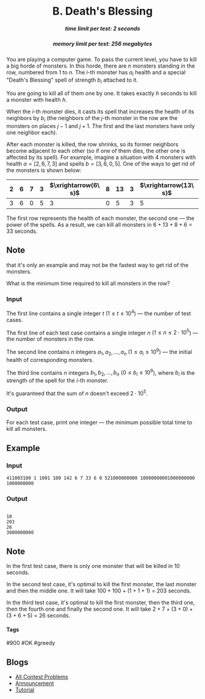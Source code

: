 <h1 style='text-align: center;'> B. Death's Blessing</h1>

<h5 style='text-align: center;'>time limit per test: 2 seconds</h5>
<h5 style='text-align: center;'>memory limit per test: 256 megabytes</h5>

You are playing a computer game. To pass the current level, you have to kill a big horde of monsters. In this horde, there are $n$ monsters standing in the row, numbered from $1$ to $n$. The $i$-th monster has $a_i$ health and a special "Death's Blessing" spell of strength $b_i$ attached to it.

You are going to kill all of them one by one. It takes exactly $h$ seconds to kill a monster with health $h$.

When the $i$-th monster dies, it casts its spell that increases the health of its neighbors by $b_i$ (the neighbors of the $j$-th monster in the row are the monsters on places $j - 1$ and $j + 1$. The first and the last monsters have only one neighbor each).

After each monster is killed, the row shrinks, so its former neighbors become adjacent to each other (so if one of them dies, the other one is affected by its spell). For example, imagine a situation with $4$ monsters with health $a = [2, 6, 7, 3]$ and spells $b = [3, 6, 0, 5]$. One of the ways to get rid of the monsters is shown below: 

 

| $2$ | $6$ | $7$ | $3$ | $\xrightarrow{6\ s}$ | $8$ | $13$ | $3$ | $\xrightarrow{13\ s}$ | $8$ | $3$ | $\xrightarrow{8\ s}$ | $6$ | $\xrightarrow{6\ s}$ | $\{\}$ |
| --- | --- | --- | --- | --- | --- | --- | --- | --- | --- | --- | --- | --- | --- | --- |
| $3$ | $6$ | $0$ | $5$ | $3$ | $0$ | $5$ | $3$ | $5$ | $5$ |  |

 The first row represents the health of each monster, the second one — the power of the spells. As a result, we can kill all monsters in $6 + 13 + 8 + 6$ $=$ $33$ seconds. 
## Note

 that it's only an example and may not be the fastest way to get rid of the monsters.

What is the minimum time required to kill all monsters in the row?

### Input

The first line contains a single integer $t$ ($1 \le t \le 10^4$) — the number of test cases.

The first line of each test case contains a single integer $n$ ($1 \le n \le 2 \cdot 10^5$) — the number of monsters in the row.

The second line contains $n$ integers $a_1, a_2, \dots, a_n$ ($1 \le a_i \le 10^9$) — the initial health of corresponding monsters.

The third line contains $n$ integers $b_1, b_2, \dots, b_n$ ($0 \le b_i \le 10^9$), where $b_i$ is the strength of the spell for the $i$-th monster.

It's guaranteed that the sum of $n$ doesn't exceed $2 \cdot 10^5$.

### Output

For each test case, print one integer — the minimum possible total time to kill all monsters.

## Example

### Input


```text
411003100 1 1001 100 142 6 7 33 6 0 521000000000 10000000001000000000 1000000000
```
### Output

```text

10
203
26
3000000000

```
## Note

In the first test case, there is only one monster that will be killed in $10$ seconds.

In the second test case, it's optimal to kill the first monster, the last monster and then the middle one. It will take $100 + 100 + (1 + 1 + 1)$ $=$ $203$ seconds.

In the third test case, it's optimal to kill the first monster, then the third one, then the fourth one and finally the second one. It will take $2 + 7 + (3 + 0) + (3 + 6 + 5)$ $=$ $26$ seconds.



#### Tags 

#900 #OK #greedy 

## Blogs
- [All Contest Problems](../Educational_Codeforces_Round_138_(Rated_for_Div._2).md)
- [Announcement](../blogs/Announcement.md)
- [Tutorial](../blogs/Tutorial.md)
